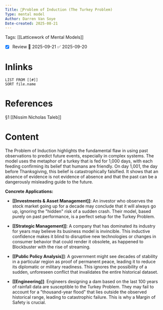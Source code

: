 ```yaml
---
Title: 🧩Problem of Induction (The Turkey Problem)
Type: mental model
Author: Darren Van Soye
Date-created: 2025-08-21
---
```

Tags: [[Latticework of Mental Models]]

- [x] Review 📅 2025-09-21 ✅ 2025-09-20

# Inlinks 
```dataview
LIST FROM [[#]]
SORT file.name
```

# References 

§1 [[Nissim Nicholas Taleb]]

# Content

The Problem of Induction highlights the fundamental flaw in using past observations to predict future events, especially in complex systems. The model uses the metaphor of a turkey that is fed for 1,000 days, with each feeding confirming its belief that humans are friendly. On day 1,001, the day before Thanksgiving, this belief is catastrophically falsified. It shows that an absence of evidence is not evidence of absence and that the past can be a dangerously misleading guide to the future.

**Concrete Applications:**

- **[[Investments & Asset Management]]**: An investor who observes the stock market going up for a decade may conclude that it will always go up, ignoring the "hidden" risk of a sudden crash. Their model, based purely on past performance, is a perfect setup for the Turkey Problem.
    
- **[[Strategic Management]]**: A company that has dominated its industry for years may believe its business model is invincible. This inductive confidence makes it blind to disruptive new technologies or changes in consumer behavior that could render it obsolete, as happened to Blockbuster with the rise of streaming.
    
- **[[Public Policy Analysis]]**: A government might see decades of stability in a particular region as proof of permanent peace, leading it to reduce its diplomatic or military readiness. This ignores the possibility of a sudden, unforeseen conflict that invalidates the entire historical dataset.
    
- **[[Engineering]]**: Engineers designing a dam based on the last 100 years of rainfall data are susceptible to the Turkey Problem. They may fail to account for a "thousand-year flood" that lies outside the observed historical range, leading to catastrophic failure. This is why a Margin of Safety is crucial.
    
